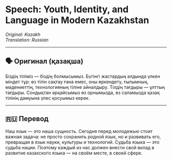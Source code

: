 # Speech: Youth, Identity, and Language in Modern Kazakhstan  
*Original: Kazakh*  
*Translation: Russian*  

---

## 🗣 Оригинал (қазақша)

Біздің тіліміз — біздің болмысымыз. Бүгінгі жастардың алдында үлкен міндет тұр: өз тілін сақтау ғана емес, оны өркендету, ғылымның, мәдениеттің, технологияның тіліне айналдыру. Тілдің тағдыры — ұлттың тағдыры. Сондықтан әрқайсымыз өз орнымызда, өз саламызда қазақ тілінің дамуына үлес қосуымыз керек.

---

## 🇷🇺 Перевод

Наш язык — это наша сущность. Сегодня перед молодежью стоит важная задача: не просто сохранить родной язык, но и развивать его, превращая в язык науки, культуры и технологий. Судьба языка — это судьба нации. Поэтому каждый из нас должен внести свой вклад в развитие казахского языка — на своём месте, в своей сфере.
